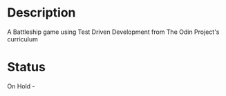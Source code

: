 # Description 

A Battleship game using Test Driven Development from The Odin Project's curriculum

# Status 

On Hold - 
